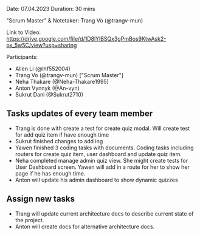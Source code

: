 Date: 07.04.2023
Duration: 30 mins

"Scrum Master” & Notetaker: Trang Vo (@trangv-mun) 

Link to Video: https://drive.google.com/file/d/1D8lYlBSQx3gPmBos9KtwAsk2-ox_5w5C/view?usp=sharing

Participants:
- Allen Li (@lhf552004) 
- Trang Vo (@trangv-mun) ["Scrum Master"]
- Neha Thakare (@Neha-Thakare1995) 
- Anton Vynnyk (@An-vyn)
- Sukrut Dani (@Sukrut2710)

## Tasks updates of every team member
- Trang is done with create a test for create quiz modal. Will create test for add quiz item if have enough time
- Sukrut finished changes to add ing
- Yawen finished 3 coding tasks with documents. Coding tasks including routers for create quiz item, user dashboard and update quiz item. 
- Neha completed manage admin quiz view. She might create tests for User Dashboard screen. Yawen will add in a route for her to show her page if he has enough time. 
- Anton will update his admin dashboard to show dynamic quizzes

## Assign new tasks 
- Trang will update current architecture docs to describe current state of the project.
- Anton will create docs for alternative architecture docs.

